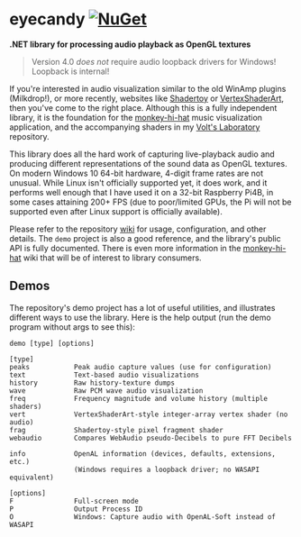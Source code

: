 # eyecandy [![NuGet](https://img.shields.io/nuget/v/eyecandy.svg)](https://nuget.org/packages/eyecandy)
**.NET library for processing audio playback as OpenGL textures**

> Version 4.0 _does not_ require audio loopback drivers for Windows! Loopback is internal!

If you're interested in audio visualization similar to the old WinAmp plugins (Milkdrop!), or more recently, websites like [Shadertoy](https://www.shadertoy.com/) or [VertexShaderArt](https://www.vertexshaderart.com/), then you've come to the right place. Although this is a fully independent library, it is the foundation for the [monkey-hi-hat](https://github.com/MV10/monkey-hi-hat) music visualization application, and the accompanying shaders in my [Volt's Laboratory](https://github.com/MV10/volts-laboratory) repository.

This library does all the hard work of capturing live-playback audio and producing different representations of the sound data as OpenGL textures. On modern Windows 10 64-bit hardware, 4-digit frame rates are not unusual. While Linux isn't officially supported yet, it does work, and it performs well enough that I have used it on a 32-bit Raspberry Pi4B, in some cases attaining 200+ FPS (due to poor/limited GPUs, the Pi will not be supported even after Linux support is officially available). 

Please refer to the repository [wiki](https://github.com/MV10/eyecandy/wiki) for usage, configuration, and other details. The `demo` project is also a good reference, and the library's public API is fully documented. There is even more information in the [monkey-hi-hat](https://github.com/MV10/monkey-hi-hat) wiki that will be of interest to library consumers.

## Demos

The repository's demo project has a lot of useful utilities, and illustrates different ways to use the library. Here is the help output (run the demo program without args to see this):

```
demo [type] [options]

[type]
peaks           Peak audio capture values (use for configuration)
text            Text-based audio visualizations
history         Raw history-texture dumps
wave            Raw PCM wave audio visualization
freq            Frequency magnitude and volume history (multiple shaders)
vert            VertexShaderArt-style integer-array vertex shader (no audio)
frag            Shadertoy-style pixel fragment shader
webaudio        Compares WebAudio pseudo-Decibels to pure FFT Decibels

info            OpenAL information (devices, defaults, extensions, etc.)
                (Windows requires a loopback driver; no WASAPI equivalent)

[options]
F               Full-screen mode
P               Output Process ID
O               Windows: Capture audio with OpenAL-Soft instead of WASAPI
```
